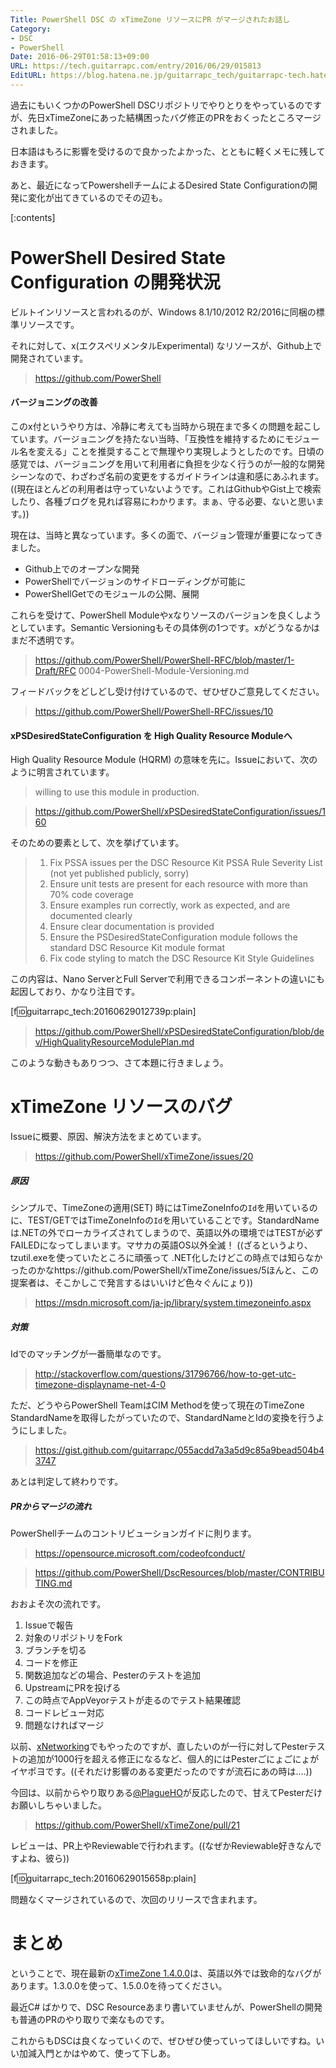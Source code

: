 ```yaml
---
Title: PowerShell DSC の xTimeZone リソースにPR がマージされたお話し
Category:
- DSC
- PowerShell
Date: 2016-06-29T01:58:13+09:00
URL: https://tech.guitarrapc.com/entry/2016/06/29/015813
EditURL: https://blog.hatena.ne.jp/guitarrapc_tech/guitarrapc-tech.hatenablog.com/atom/entry/6653812171403109529
---
```


過去にもいくつかのPowerShell DSCリポジトリでやりとりをやっているのですが、先日xTimeZoneにあった結構困ったバグ修正のPRをおくったところマージされました。

日本語はもろに影響を受けるので良かったよかった、とともに軽くメモに残しておきます。

あと、最近になってPowershellチームによるDesired State Configurationの開発に変化が出てきているのでその辺も。

[:contents]

# PowerShell Desired State Configuration の開発状況

ビルトインリソースと言われるのが、Windows 8.1/10/2012 R2/2016に同梱の標準リソースです。

それに対して、x(エクスペリメンタルExperimental) なリソースが、Github上で開発されています。

> https://github.com/PowerShell

#### バージョニングの改善

このx付というやり方は、冷静に考えても当時から現在まで多くの問題を起こしています。バージョニングを持たない当時、「互換性を維持するためにモジュール名を変える」ことを推奨することで無理やり実現しようとしたのです。日頃の感覚では、バージョニングを用いて利用者に負担を少なく行うのが一般的な開発シーンなので、わざわざ名前の変更をするガイドラインは違和感にあふれます。((現在ほとんどの利用者は守っていないようです。これはGithubやGist上で検索したり、各種ブログを見れば容易にわかります。まぁ、守る必要、ないと思います。))

現在は、当時と異なっています。多くの面で、バージョン管理が重要になってきました。

- Github上でのオープンな開発
- PowerShellでバージョンのサイドローディングが可能に
- PowerShellGetでのモジュールの公開、展開

これらを受けて、PowerShell Moduleやxなりソースのバージョンを良くしようとしています。Semantic Versioningもその具体例の1つです。xがどうなるかはまだ不透明です。

> https://github.com/PowerShell/PowerShell-RFC/blob/master/1-Draft/RFC 0004-PowerShell-Module-Versioning.md


フィードバックをどしどし受け付けているので、ぜひぜひご意見してください。

> https://github.com/PowerShell/PowerShell-RFC/issues/10

#### xPSDesiredStateConfiguration を High Quality Resource Moduleへ

High Quality Resource Module (HQRM) の意味を先に。Issueにおいて、次のように明言されています。

> willing to use this module in production.

> https://github.com/PowerShell/xPSDesiredStateConfiguration/issues/160

そのための要素として、次を挙げています。

> 1. Fix PSSA issues per the DSC Resource Kit PSSA Rule Severity List (not yet published publicly, sorry)
> 2. Ensure unit tests are present for each resource with more than 70% code coverage
> 3. Ensure examples run correctly, work as expected, and are documented clearly
> 4. Ensure clear documentation is provided
> 5. Ensure the PSDesiredStateConfiguration module follows the standard DSC Resource Kit module format
> 6. Fix code styling to match the DSC Resource Kit Style Guidelines

この内容は、Nano ServerとFull Serverで利用できるコンポーネントの違いにも起因しており、かなり注目です。

[f:id:guitarrapc_tech:20160629012739p:plain]

> https://github.com/PowerShell/xPSDesiredStateConfiguration/blob/dev/HighQualityResourceModulePlan.md

このような動きもありつつ、さて本題に行きましょう。

# xTimeZone リソースのバグ

Issueに概要、原因、解決方法をまとめています。

> https://github.com/PowerShell/xTimeZone/issues/20

##### 原因

シンプルで、TimeZoneの適用(SET) 時にはTimeZoneInfoの`Id`を用いているのに、TEST/GETではTimeZoneInfoの`Id`を用いていることです。StandardNameは.NETの外でローカライズされてしまうので、英語以外の環境ではTESTが必ずFAILEDになってしまいます。マサカの英語OS以外全滅！ ((ざるというより、tzutil.exeを使っていたところに頑張って .NET化したけどこの時点では知らなかったのかなhttps://github.com/PowerShell/xTimeZone/issues/5ほんと、この提案者は、そこかしこで発言するはいいけど色々ぐんにょり))

> https://msdn.microsoft.com/ja-jp/library/system.timezoneinfo.aspx

##### 対策

Idでのマッチングが一番簡単なのです。

> http://stackoverflow.com/questions/31796766/how-to-get-utc-timezone-displayname-net-4-0

ただ、どうやらPowerShell TeamはCIM Methodを使って現在のTimeZone StandardNameを取得したがっていたので、StandardNameとIdの変換を行うようにしました。

> https://gist.github.com/guitarrapc/055acdd7a3a5d9c85a9bead504b43747

あとは判定して終わりです。

##### PRからマージの流れ

PowerShellチームのコントリビューションガイドに則ります。

> https://opensource.microsoft.com/codeofconduct/

> https://github.com/PowerShell/DscResources/blob/master/CONTRIBUTING.md

おおよそ次の流れです。

1. Issueで報告
1. 対象のリポジトリをFork
1. ブランチを切る
1. コードを修正
1. 関数追加などの場合、Pesterのテストを追加
1. UpstreamにPRを投げる
1. この時点でAppVeyorテストが走るのでテスト結果確認
1. コードレビュー対応
1. 問題なければマージ

以前、[xNetworking](https://github.com/PowerShell/xNetworking)でもやったのですが、直したいのが一行に対してPesterテストの追加が1000行を超える修正になるなど、個人的にはPesterごにょごにょがイヤポヨです。((それだけ影響のある変更だったのですが流石にあの時は....))

今回は、以前からやり取りある[@PlagueHO](https://github.com/PlagueHO)が反応したので、甘えてPesterだけお願いしちゃいました。

> https://github.com/PowerShell/xTimeZone/pull/21

レビューは、PR上やReviewableで行われます。((なぜかReviewable好きなんですよね、彼ら))

[f:id:guitarrapc_tech:20160629015658p:plain]

問題なくマージされているので、次回のリリースで含まれます。

# まとめ

ということで、現在最新の[xTimeZone 1.4.0.0](http://www.powershellgallery.com/packages/xtimezone/1.4.0.0)は、英語以外では致命的なバグがあります。1.3.0.0を使って、1.5.0.0を待ってください。

最近C# ばかりで、DSC Resourceあまり書いていませんが、PowerShellの開発も普通のPRのやり取りで楽なものです。

これからもDSCは良くなっていくので、ぜひぜひ使っていってほしいですね。いい加減入門とかはやめて、使って下しあ。
